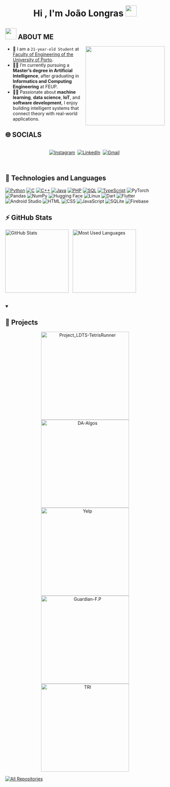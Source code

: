 <h1 align="center">Hi , I'm João Longras <img src="https://media.giphy.com/media/hvRJCLFzcasrR4ia7z/giphy.gif" width="35"></h1>
<p align="center">
</p>



	
## <picture><img src = "https://github.com/7oSkaaa/7oSkaaa/blob/main/Images/about_me.gif?raw=true" width = 35px></picture> ABOUT ME

<picture> <img align="right" src="https://github.com/7oSkaaa/7oSkaaa/blob/main/Images/Right_Side.gif?raw=true" width = 250px></picture>

- :school: I am a `21-year-old Student` at [Faculty of Engineering of the University of Porto](https://sigarra.up.pt/feup/en/web_page.inicial).
- :student: I’m currently pursuing a **Master’s degree in Artificial Intelligence**, after graduating in **Informatics and Computing Engineering** at FEUP.
- :technologist: Passionate about **machine learning**, **data science**, **IoT**, and **software development**, I enjoy building intelligent systems that connect theory with real-world applications.



## 🌐 SOCIALS

<p align="center">
<br>
<a href="https://www.instagram.com/joaolongras_/"><img src="https://img.shields.io/badge/instagram-%23E4405F.svg?&style=for-the-badge&logo=instagram&logoColor=white" alt="Instagram" /></a>&nbsp;
<a href="https://www.linkedin.com/in/joão-longras-7a30532b3/"><img src="https://img.shields.io/badge/linkedin-%230077B5.svg?&style=for-the-badge&logo=linkedin&logoColor=white" alt="LinkedIn" /></a>&nbsp;
<a href="mailto:joaoctlongras@gmail.com"><img src="https://img.shields.io/badge/gmail-%23D14836.svg?&style=for-the-badge&logo=gmail&logoColor=white" alt="Gmail"/></a>&nbsp;
<!--<a href="https://kkvanonymous.github.io/"><img alt="Website" src="https://img.shields.io/website?style=for-the-badge&up_message=portfolio&url=https%3A%2F%2Fkkvanonymous.github.io%2F"></a>-->

</p>

<br>


## 🔧 Technologies and Languages

<p>
<a href="https://github.com/search?q=user%3ADenverCoder1+language%3Apython"><img alt="Python" src="https://img.shields.io/badge/Python-14354C.svg?logo=python&logoColor=blue"></a>
<a href="https://github.com/search?q=user%3ADenverCoder1+language%3Ac"><img alt="C" src="https://custom-icon-badges.demolab.com/badge/C-03599C.svg?logo=c-in-hexagon&logoColor=white"></a>
<a href="https://github.com/search?
q=user%3ADenverCoder1+language%3Acpp"><img alt="C++" src="https://custom-icon-badges.demolab.com/badge/C++-9C033A.svg?logo=cpp2&logoColor=black"></a>
<a href="https://github.com/search?q=user%3ADenverCoder1+language%3Ajava"><img alt="Java" src="https://custom-icon-badges.demolab.com/badge/Java-007396.svg?logo=java&logoColor=white"></a>
<a href="https://github.com/search?q=user%3ADenverCoder1+language%3Aphp"><img alt="PHP" src="https://img.shields.io/badge/PHP-777BB4.svg?   logo=php&logoColor=white"></a>
<a href="https://github.com/search?q=user%3ADenverCoder1+language%3Asql"><img alt="SQL" src="https://custom-icon-badges.demolab.com/badge/SQL-025E8C.svg?logo=database&logoColor=white"></a>
<a href="https://github.com/search?q=user%3ADenverCoder1+language%3AtypeScript"><img alt="TypeScript" src="https://img.shields.io/badge/TypeScript-007ACC.svg?logo=typescript&logoColor=white"></a>
<img alt="PyTorch" src="https://img.shields.io/badge/PyTorch-EE4C2C.svg?logo=pytorch&logoColor=white">
<img alt="Pandas" src="https://img.shields.io/badge/Pandas-150458.svg?logo=pandas&logoColor=white">
<img alt="NumPy" src="https://img.shields.io/badge/NumPy-013243.svg?logo=numpy&logoColor=white">
<img alt="Hugging Face" src="https://img.shields.io/badge/Hugging%20Face-FFD21E.svg?logo=huggingface&logoColor=black">
<img alt="Linux" src="https://img.shields.io/badge/Linux-FCC624.svg?logo=linux&logoColor=black">
<img alt="Dart" src="https://img.shields.io/badge/Dart-0175C2.svg?logo=dart&logoColor=white">
<img alt="Flutter" src="https://img.shields.io/badge/Flutter-02569B.svg?logo=flutter&logoColor=white">
<img alt="Android Studio" src="https://img.shields.io/badge/Android%20Studio-3DDC84.svg?logo=androidstudio&logoColor=white">
<img alt="HTML" src="https://img.shields.io/badge/HTML-E34F26.svg?logo=html5&logoColor=white">
<img alt="CSS" src="https://img.shields.io/badge/CSS-1572B6.svg?logo=css3&logoColor=white">
<img alt="JavaScript" src="https://img.shields.io/badge/JavaScript-F7DF1E.svg?logo=javascript&logoColor=black">
<img alt="SQLite" src="https://img.shields.io/badge/SQLite-003B57.svg?logo=sqlite&logoColor=white">
<img alt="Firebase" src="https://img.shields.io/badge/Firebase-FFCA28.svg?logo=firebase&logoColor=black">

</p>
          


## ⚡ GitHub Stats

<p>
  <img 
    align="left" 
    alt="GitHub Stats" 
    height="200" 
    style="padding-right: 10px;" 
    src="https://github-readme-stats.vercel.app/api?username=joaolongras&show_icons=true&theme=tokyonight&include_all_commits=true&locale=pt-br" 
  />

  <img 
    align="left" 
    alt="Most Used Languages" 
    height="200" 
    src="https://github-readme-stats.vercel.app/api/top-langs/?username=joaolongras&theme=tokyonight&layout=compact&custom_title=Tecnologias&langs_count=9" 
  />
</p>

<br clear="left"/>
<br/>
<br/>

<details open> 
  <summary><h2>📘 Projects</h2></summary>

  <p align="center">
    <a href="https://github.com/joaolongras/Project_LDTS-TetrisRunner"><img width="278" src="https://denvercoder1-github-readme-stats.vercel.app/api/pin/?username=joaolongras&repo=Project_LDTS-TetrisRunner&theme=react&bg_color=1F222E&title_color=F85D7F&hide_border=true&icon_color=F8D866&show_icons=false" alt="Project_LDTS-TetrisRunner"></a>
    <a href="https://github.com/joaolongras/DA-Algos"><img width="278" src="https://denvercoder1-github-readme-stats.vercel.app/api/pin?username=joaolongras&repo=DA-Algos&theme=react&bg_color=1F222E&title_color=F85D7F&hide_border=true&icon_color=F8D866&show_icons=false" alt="DA-Algos"></a>
    <a href="https://github.com/joaolongras/Yelp"><img width="278" src="https://denvercoder1-github-readme-stats.vercel.app/api/pin/?username=joaolongras&repo=Yelp&theme=react&bg_color=1F222E&title_color=F85D7F&hide_border=true&icon_color=F8D866&show_icons=false" alt="Yelp"></a>
    <a href="https://github.com/joaolongras/Guardian-F.P"><img width="278" src="https://denvercoder1-github-readme-stats.vercel.app/api/pin/?username=joaolongras&repo=Guardian-F.P&theme=react&bg_color=1F222E&title_color=F85D7F&hide_border=true&icon_color=F8D866&show_icons=false" alt="Guardian-F.P"></a>
    <a href="https://github.com/joaolongras/TRI"><img width="278" src="https://denvercoder1-github-readme-stats.vercel.app/api/pin/?username=joaolongras&repo=TRI&theme=react&bg_color=1F222E&title_color=F85D7F&hide_border=true&icon_color=F8D866&show_icons=false" alt="TRI"></a>
  </p>

  <a href="https://github.com/joaolongras?tab=repositories&sort=stargazers"><img alt="All Repositories" title="All Repositories" src="https://custom-icon-badges.demolab.com/badge/-Click%20Here%20For%20All%20My%20Repos-1F222E?style=for-the-badge&logoColor=white&logo=repo"/></a>
</details>


